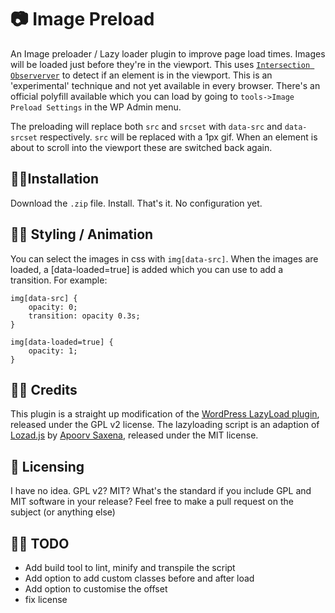 # 📷 Image Preload
An Image preloader / Lazy loader plugin to improve page load times. 
Images will be loaded just before they're in the viewport. This uses [`Intersection Observerver`](https://developer.mozilla.org/en-US/docs/Web/API/Intersection_Observer_API) to detect if an element is in the viewport. This is an 'experimental' technique and not yet available in every browser. There's an official polyfill available which you can load by going to `tools->Image Preload Settings` in the WP Admin menu. 

The preloading will replace both `src` and `srcset` with `data-src` and `data-srcset` respectively. `src` will be replaced with a 1px gif. When an element is about to scroll into the viewport these are switched back again. 

## 👷🏼‍Installation
Download the `.zip` file. Install. That's it. No configuration yet. 

## 💅🏼 Styling / Animation
You can select the images in css with `img[data-src]`. When the images are loaded, a [data-loaded=true] is added which you can use to add a transition. For example:

```
img[data-src] {
	opacity: 0;
	transition: opacity 0.3s;
}

img[data-loaded=true] {
	opacity: 1;
}
```

## 👌🏼 Credits
This plugin is a straight up modification of the [WordPress LazyLoad plugin](https://nl.wordpress.org/plugins/lazy-load/), released under the GPL v2 license. 
The lazyloading script is an adaption of [Lozad.js](https://github.com/ApoorvSaxena/lozad.js) by [Apoorv Saxena](https://apoorv.pro/), released under the MIT license. 

## 📎 Licensing
I have no idea. GPL v2? MIT? What's the standard if you include GPL and MIT software in your release? Feel free to make a pull request on the subject (or anything else)

## 👩‍🏭 TODO
* Add build tool to lint, minify and transpile the script
* Add option to add custom classes before and after load
* Add option to customise the offset
* fix license


